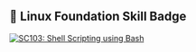 ## 🏅 Linux Foundation Skill Badge

[![SC103: Shell Scripting using Bash](https://images.credly.com/size/220x220/images/62ed61bd-120c-487b-8d0f-aea54f414b2b/image.png)](https://www.credly.com/badges/1d985a95-4864-4910-a43a-070cf6275aa2)



<!--
**pietrel/pietrel** is a ✨ _special_ ✨ repository because its `README.md` (this file) appears on your GitHub profile.

Here are some ideas to get you started:

- 🔭 I’m currently working on ...
- 🌱 I’m currently learning ...
- 👯 I’m looking to collaborate on ...
- 🤔 I’m looking for help with ...
- 💬 Ask me about ...
- 📫 How to reach me: ...
- 😄 Pronouns: ...
- ⚡ Fun fact: ...
-->
